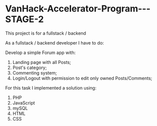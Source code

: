 # VanHack-Accelerator-Program---STAGE-2
This project is for a fullstack / backend

As a fullstack / backend developer I have to do:

Develop a simple Forum app with:

  1. Landing page with all Posts;
  2. Post's category;
  3. Commenting system;
  4. Login/Logout with permission to edit only owned Posts/Comments;

For this task I implemented a solution using:

  1. PHP
  2. JavaScript
  3. mySQL
  4. HTML
  5. CSS
  
